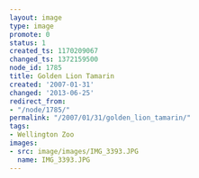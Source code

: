 ```yaml
---
layout: image
type: image
promote: 0
status: 1
created_ts: 1170209067
changed_ts: 1372159500
node_id: 1785
title: Golden Lion Tamarin
created: '2007-01-31'
changed: '2013-06-25'
redirect_from:
- "/node/1785/"
permalink: "/2007/01/31/golden_lion_tamarin/"
tags:
- Wellington Zoo
images:
- src: image/images/IMG_3393.JPG
  name: IMG_3393.JPG
---
```



